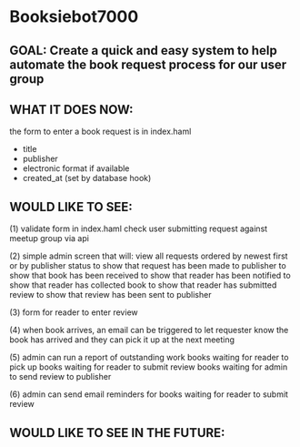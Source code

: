 Booksiebot7000
==============

## GOAL: Create a quick and easy system to help automate the book request process for our user group

## WHAT IT DOES NOW:
the form to enter a book request is in index.haml
* title
* publisher
* electronic format if available
* created_at  (set by database hook)

## WOULD LIKE TO SEE:

(1) validate form in index.haml
  check user submitting request against meetup group via api

(2) simple admin screen that will:
  view all requests
  ordered by newest first or by publisher
  status 
    to show that request has been made to publisher
    to show that book has been received
    to show that reader has been notified
    to show that reader has collected book
    to show that reader has submitted review
    to show that review has been sent to publisher
    
(3) form for reader to enter review

(4) when book arrives, an email can be triggered to let requester know the book has arrived and they can pick it up at the next meeting

(5) admin can run a report of outstanding work
  books waiting for reader to pick up
  books waiting for reader to submit review
  books waiting for admin to send review to publisher

(6) admin can send email reminders for books waiting for reader to submit review


## WOULD LIKE TO SEE IN THE FUTURE:


